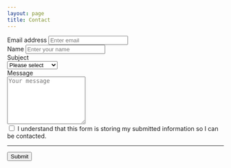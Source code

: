 ```yaml
---
layout: page
title: Contact
---
```


<form accept-charset="UTF-8" action="https://formspree.io/xrgyojkl" method="POST" enctype="multipart/form-data" target="_blank">
          <div class="form-group">
            <label for="exampleInputEmail1" required="required">Email address</label>
            <input type="email" name="email" class="form-control" id="input-email" aria-describedby="emailHelp" placeholder="Enter email">
          </div>
          <div class="form-group">
            <label for="exampleInputName">Name</label>
            <input type="text" name="name" class="form-control" id="input-name" placeholder="Enter your name" required="required">
          </div>
          <div class="form-group">
            <label for="subject">Subject</label>
            <div class="form-select-wrap">
              <select class="form-control" id="subject" name="subject">
                <option value="">Please select</option>
                <option value="Error on the site">Error on the site</option>
                <option value="Sponsorship">Sponsorship</option>
                <option value="Other">Other</option>
              </select>
            </div>
          </div>
          <div class="form-group">
            <label for="message">Message</label>
            <br>
            <textarea name="message" id="message" rows="7" placeholder="Your message" class="form-control"></textarea>
          </div>
          <div class="form-check form-check-inline">
            <input class="form-check-input" type="checkbox" id="consent" value="agree">
            <label class="form-check-label" for="inlineCheckbox1">I understand that this form is storing my submitted information so I can be contacted.</label>
          </div>
          <hr>
          <button type="submit" class="btn btn-primary">Submit</button>
        </form>
